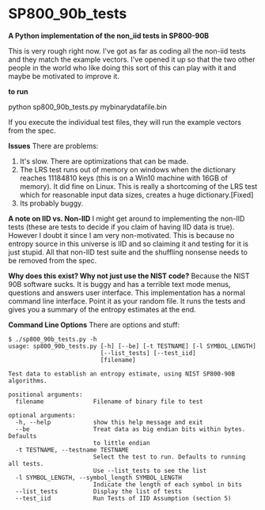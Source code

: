# SP800_90b_tests

**A Python implementation of the non_iid tests in SP800-90B**

This is very rough right now. I've got as far as coding all the non-iid tests and they match the example vectors. I've opened it up so that the two other people in the world who like doing this sort of this can play with it and maybe be motivated to improve it.

**to run**

python sp800_90b_tests.py mybinarydatafile.bin

If you execute the individual test files, they will run the example vectors from the spec.

**Issues**
There are problems:
1) It's slow. There are optimizations that can be made.
2) The LRS test runs out of memory on windows when the dictionary reaches 11184810 keys (this is on a Win10 machine with 16GB of memory). It did fine on Linux. This is really a shortcoming of the LRS test which for reasonable input data sizes, creates a huge dictionary.[Fixed]
3) Its probably buggy.

**A note on IID vs. Non-IID**
I might get around to implementing the non-IID tests (these are tests to decide if you claim of having IID data is true). However I doubt it since I am very non-motivated. This is because no entropy source in this universe is IID and so claiming it and testing for it is just stupid. All that non-IID test suite and the shuffling nonsense needs to be removed from the spec.

**Why does this exist? Why not just use the NIST code?**
Because the NIST 90B software sucks. It is buggy and has a terrible text mode menus, questions and answers user interface. This implementation has a normal command line interface. Point it as your random file. It runs the tests and gives you a summary of the entropy estimates at the end.

**Command Line Options**
There are options and stuff:

```
$ ./sp800_90b_tests.py -h
usage: sp800_90b_tests.py [-h] [--be] [-t TESTNAME] [-l SYMBOL_LENGTH]
                          [--list_tests] [--test_iid]
                          [filename]

Test data to establish an entropy estimate, using NIST SP800-90B algorithms.

positional arguments:
  filename              Filename of binary file to test

optional arguments:
  -h, --help            show this help message and exit
  --be                  Treat data as big endian bits within bytes. Defaults
                        to little endian
  -t TESTNAME, --testname TESTNAME
                        Select the test to run. Defaults to running all tests.
                        Use --list_tests to see the list
  -l SYMBOL_LENGTH, --symbol_length SYMBOL_LENGTH
                        Indicate the length of each symbol in bits
  --list_tests          Display the list of tests
  --test_iid            Run Tests of IID Assumption (section 5)
```
